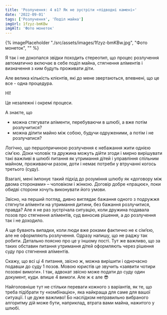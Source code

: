 ```yaml
---
title: 'Розлучення: 4 в1? Як не зустріти «підводні камені»'
date: '2022-09-01'
tags: ['Розлучення', 'Поділ майна']
imgUrl: 1fzyz-bmKBw
imgAlt: 'Фото монеток'
---
```


{% imagePlaceholder "./src/assets/images/1fzyz-bmKBw.jpg", "Фото монеток", "" %}

Я так і не докопался звідки походить стереотип, що процес розлучення автоматично включає в себе поділ майна, стягнення аліментів і визначення з ким будуть проживати діти.

Але велика кількість клієнтів, які до мене звертаються, впевнені, що це все - одна процедура.

НІ!

Це незалежні і окремі процеси.

А знаєте, що

- можна стягувати аліменти, перебуваючи в шлюбі, а вже потім розлучитися?
- можна ділити майно між собою, будучи одруженими, а потім і не розлучатися?

Логічно, що першопричиною розлучення є небажання жити однією сім'єю. Доки чоловік та дружина можуть дійти згоди і мирно вирішувати такі важливі в шлюбі питання як утримання дітей і управління спільним майном, проживаючи разом, доти і немає потреби у втручанні когось третього (суду).

Взагалі, мені імпонує такий підхід до розуміння шлюбу як «договору між двома сторонами» – чоловіком і жінкою. Договір добре «працює», поки обидві сторони хочуть виконувати його умови.

Звісно, на перший погляд, дивно виглядає бажання одного з подружжя стягнути аліменти на утримання дитини, без бажання розлучитися, правда? Але я не раз зустрічала ситуацію, коли дружина подавала позов про стягнення аліментів, суд виносив рішення, а до розлучення так і не доходило.

А ще бувають випадки, коли люди вже роками фактично не є сім’єю, але не оформляють розлучення. Одразу напишу, що не раджу так робити. Детально поясню про це у іншому пості.
Тут же важливо, що за таких обставин питання утримання дітей оформляють через рішення суду про стягнення аліментів.

Скажу, що всі ці 4 питання, звісно ж, можна вирішити і одночасно подавши до суду 1 позов. Мовою юристів це звучить «заявити чотири позовні вимоги». І так, адвокат звісно може подати до суду один документ, куди. впише 4 вимоги.
Але ж є але 😎

Найголовніше тут не стільки переваги кожного з варіантів, як те, що треба підібрати ту «комбінацію», яка найкраща для саме для вашої ситуації.
І це дуже важливо!
Бо наслідком неправильно вибраного алгоритму дій може бути, наприклад, втрата вами майна, нажитого у шлюбі.
